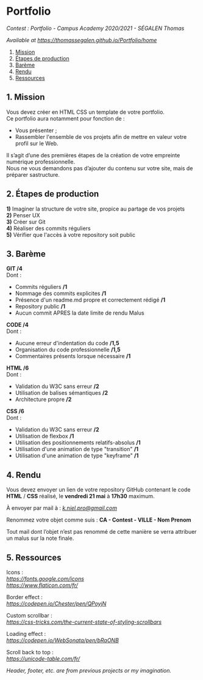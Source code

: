 # Portfolio

_Contest : Portfolio - Campus Academy 2020/2021 - SÉGALEN Thomas_

_Available at https://thomassegalen.github.io/Portfolio/home_

1. [Mission](README.md#1-mission)
2. [Étapes de production](README.md#2-étapes-de-production)
3. [Barème](README.md#3-barème)
4. [Rendu](README.md#4-rendu)
5. [Ressources](README.md#5-ressources)

## 1. Mission

Vous devez créer en HTML CSS un template de votre portfolio.  
Ce portfolio aura notamment pour fonction de :

-   Vous présenter ;
-   Rassembler l'ensemble de vos projets afin de mettre en valeur votre profil sur le Web.

Il s’agit d’une des premières étapes de la création de votre empreinte numérique professionnelle.  
Nous ne vous demandons pas d’ajouter du contenu sur votre site, mais de préparer sastructure.

## 2. Étapes de production

**1)** Imaginer la structure de votre site, propice au partage de vos projets  
**2)** Penser UX  
**3)** Créer sur Git  
**4)** Réaliser des commits réguliers  
**5)** Vérifier que l'accès à votre repository soit public

## 3. Barème

**GIT /4**  
Dont :

-   Commits réguliers **/1**
-   Nommage des commits explicites **/1**
-   Présence d'un readme.md propre et correctement rédigé **/1**
-   Repository public **/1**
-   Aucun commit APRES la date limite de rendu Malus

**CODE /4**  
Dont :

-   Aucune erreur d'indentation du code **/1,5**
-   Organisation du code professionnelle **/1,5**
-   Commentaires présents lorsque nécessaire **/1**

**HTML /6**  
Dont :

-   Validation du W3C sans erreur **/2**
-   Utilisation de balises sémantiques **/2**
-   Architecture propre **/2**

**CSS /6**  
Dont :

-   Validation du W3C sans erreur **/2**
-   Utilisation de flexbox **/1**
-   Utilisation des positionnements relatifs-absolus **/1**
-   Utilisation d'une animation de type "transition" **/1**
-   Utilisation d'une animation de type "keyframe" **/1**

## 4. Rendu

Vous devez envoyer un lien de votre repository GitHub contenant le code **HTML** / **CSS** réalisé, le **vendredi 21 mai** à **17h30** maximum.

À envoyer par mail à : *k.niel.pro@gmail.com*

Renommez votre objet comme suis : **CA - Contest - VILLE - Nom Prenom**

Tout mail dont l’objet n’est pas renommé de cette manière se verra attribuer un malus sur la
note finale.

## 5. Ressources

Icons :  
*https://fonts.google.com/icons*  
*https://www.flaticon.com/fr/*

Border effect :  
*https://codepen.io/Chester/pen/QPoyjN*

Custom scrollbar :  
*https://css-tricks.com/the-current-state-of-styling-scrollbars*

Loading effect :  
*https://codepen.io/WebSonata/pen/bRaONB*

Scroll back to top :  
*https://unicode-table.com/fr/*

_Header, footer, etc. are from previous projects or my imagination._
